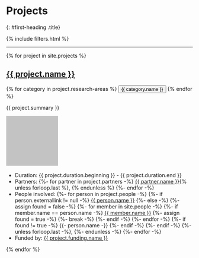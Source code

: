 ---
---
# Projects
{: #first-heading .title}
<div>
    {% include filters.html %}
    <hr/>
    <div>
    {% for project in site.projects %}
    <div class="singleproject {% for category in project.research-areas %}{{ category.tag }} {% endfor %}">
        <div class="projectcontainer">
            <h2 class="title is-5"><a href="{{ project.url }}">{{ project.name }}</a></h2>
            {% for category in project.research-areas %}
                <button class="button {{ category.tag }}" onclick="setFilters('{{ category.tag }}')">{{ category.name }}</button>
            {% endfor %}
            <p>{{ project.summary }}</p>
        </div>
        <img class="image" src="../assets/images/testimage.png"/>
        <div class="lists">
            <ul>
                <li>Duration: {{ project.duration.beginning }} - {{ project.duration.end }}</li>
                <!-- Since liquid tags print as a newline in the rendered HTML, the added whitespace is stripped here by including hyphens to liquid tags. Newlines between tags are added for better readability in the code, needed whitespace is encoded -->
                <li>Partners:&#32;
                    {%- for partner in project.partners -%}
                        <a href="{{ partner.link }}">{{ partner.name }}</a><!-- Add a comma after the added name if this is not the last iteration of the for loop, i.e. the last person in this project's partner list -->{% unless forloop.last %}, {% endunless %}
                    {%- endfor -%}</li>
                <li>People involved:&#32;
                    {%- for person in project.people -%}
                        <!-- If an external link is provided in the project data, add the name with an external link -->
                        {%- if person.externallink != null -%}
                            <a href="{{ person.externallink }}">{{ person.name }}</a>
                        {%- else -%} <!-- If no external link is given, the person in question is either a staff member or no further personal data can be provided -->
                            <!-- Check if person's name can be found in collection 'people' -->
                            {%- assign found = false -%}
                            {%- for member in site.people -%}
                                <!-- If the names match, add a link to the member's personal data -->
                                {%- if member.name == person.name -%}
                                    <a href="{{ member.url }}">{{ member.name }}</a>
                                    {%- assign found = true -%}
                                    <!-- Break to prevent further execution of the for loop if the according member has already been found -->
                                    {%- break -%}
                                {%- endif -%}
                            {%- endfor -%}
                            <!-- If the person's name did not match any of the staff members, simply add the name in plain text -->
                            {%- if found != true -%}
                                {{- person.name -}}
                            {%- endif -%}
                        {%- endif -%}
                        <!-- Add a comma after the added name if this is not the last iteration of the for loop, i.e. the last person in this project's person list -->
                        {%- unless forloop.last -%},&#32;{%- endunless -%}
                    {%- endfor -%}
                    </li>
                <li>Funded by: <a href="{{ project.funding.link }}">{{ project.funding.name }}</a></li>
            </ul>
        </div>
        <div class="emptydiv"></div>
    </div>
    {% endfor %}
    </div>
</div>
<script src="{{ site.baseurl }}/assets/js/filter.js"></script>